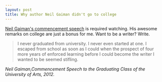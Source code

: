 ```yaml
---
layout: post
title: Why author Neil Gaiman didn't go to college
---
```


[Neil Gaiman's commencement speech](https://youtu.be/plWexCID-kA) is required watching. His awesome remarks on college are just a bonus for me. Want to be a writer? Write.

>I never graduated from university. I never even started at one. I escaped from school as soon as I could when the prospect of four more years of enforced learning before I could become the writer I wanted to be seemed stifling.

<cite>Neil Gaiman,Commencement Speech to the Graduating Class of the University of Arts, 2012.</cite>

